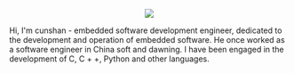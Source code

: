 <p align="center">
<img src="https://www.google.com/url?sa=i&url=https%3A%2F%2Fwww.fabiaoqing.com%2Fbiaoqing%2Fdetail%2Fid%2F360251.html&psig=AOvVaw1PR6DmOD8YPYb4sRPE5Ock&ust=1622714607258000&source=images&cd=vfe&ved=0CAIQjRxqFwoTCLCSqZPZ-PACFQAAAAAdAAAAABAD">
</p>

Hi, I'm cunshan  - embedded software development engineer, dedicated to the development and operation of embedded software. He once worked as a software engineer in China soft and dawning. I have been engaged in the development of C, C + +, Python and other languages.

